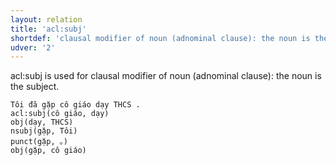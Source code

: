 ```yaml
---
layout: relation
title: 'acl:subj'
shortdef: 'clausal modifier of noun (adnominal clause): the noun is the subject'
udver: '2'
---
```


acl:subj is used for clausal modifier of noun (adnominal clause): the noun is the subject.

~~~ sdparse
Tôi đã gặp cô giáo dạy THCS .
acl:subj(cô giáo, dạy)
obj(dạy, THCS)
nsubj(gặp, Tôi)
punct(gặp, 。)
obj(gặp, cô giáo)
~~~

<!-- Interlanguage links updated Po 6. listopadu 2023, 21:42:16 CET -->
